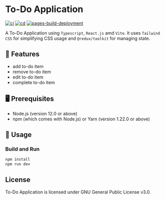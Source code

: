 # To-Do Application
[![ci](https://github.com/ttiimmothy/to-do-application/actions/workflows/ci.yml/badge.svg)](https://github.com/ttiimmothy/to-do-application/actions/workflows/ci.yml)
[![cd](https://github.com/ttiimmothy/to-do-application/actions/workflows/cd.yml/badge.svg)](https://github.com/ttiimmothy/to-do-application/actions/workflows/cd.yml)
[![pages-build-deployment](https://github.com/ttiimmothy/to-do-application/actions/workflows/pages/pages-build-deployment/badge.svg)](https://github.com/ttiimmothy/to-do-application/actions/workflows/pages/pages-build-deployment)

A To-Do Application using `Typescript`, `React.js` amd `Vite`. It uses `Tailwind CSS` for simplifying CSS usage and `@redux/toolkit` for managing state.

## 🎯 Features

- add to-do item
- remove to-do item
- edit to-do item
- complete to-do item

## 🖥 Prerequisites

- Node.js (version 12.0 or above)
- npm (which comes with Node.js) or Yarn (version 1.22.0 or above)

## 🔧 Usage
### Build and Run

```TypeScript
npm install
npm run dev
```

## License

To-Do Application is licensed under GNU General Public License v3.0.